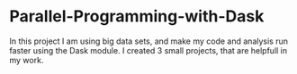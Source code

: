# Parallel-Programming-with-Dask
In this project I am using big data sets, and make my code and analysis run faster using the Dask module.
I created 3 small projects, that are helpfull in my work.
